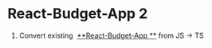 # **React-Budget-App 2**

1.  Convert existing  [\*\*React-Budget-App \*\*](https://github.com/A-Cdeveloper/React-Budget-App) from JS -> TS
